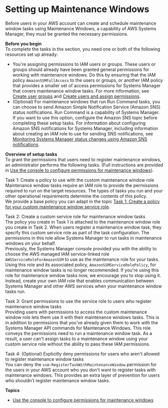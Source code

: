 # Setting up Maintenance Windows<a name="sysman-maintenance-permissions"></a>

Before users in your AWS account can create and schedule maintenance window tasks using Maintenance Windows, a capability of AWS Systems Manager, they must be granted the necessary permissions\.

**Before you begin**  
To complete the tasks in the section, you need one or both of the following resources set up already:
+ You're assigning permissions to IAM users or groups\. These users or groups should already have been granted general permissions for working with maintenance windows\. Do this by ensuring that the IAM policy `AmazonSSMFullAccess` to the users or groups, or another IAM policy that provides a smaller set of access permissions for Systems Manager that covers maintenance window tasks\. For more information, see [Create user groups](setup-create-users-nonadmin-groups.md) and [Create users and assign permissions](setup-create-users-nonadmin-users.md)\.
+ \(Optional\) For maintenance windows that run Run Command tasks, you can choose to send Amazon Simple Notification Service \(Amazon SNS\) status notifications\. Run Command is a capability of Systems Manager\. If you want to use this option, configure the Amazon SNS topic before completing these setup tasks\. For information about configuring Amazon SNS notifications for Systems Manager, including information about creating an IAM role to use for sending SNS notifications, see [Monitoring Systems Manager status changes using Amazon SNS notifications](monitoring-sns-notifications.md)\.

**Overview of setup tasks**  
To grant the permissions that users need to register maintenance windows, an administrator performs the following tasks\. \(Full instructions are provided in [Use the console to configure permissions for maintenance windows](sysman-maintenance-perm-console.md)\)\.

Task 1: Create a policy to use with the custom maintenance window role  
Maintenance window tasks require an IAM role to provide the permissions required to run on the target resources\. The types of tasks you run and your other operational requirements determine the contents of this policy\.  
We provide a base policy you can adapt in the topic [Task 1: Create a policy for your custom maintenance window service role](sysman-maintenance-perm-console.md#sysman-maintenance-role-policy)\.

Task 2: Create a custom service role for maintenance window tasks  
The policy you create in Task 1 is attached to the maintenance window role you create in Task 2\. When users register a maintenance window task, they specify this custom service role as part of the task configuration\. The permissions in this role allow Systems Manager to run tasks in maintenance windows on your behalf\.  
Previously, the Systems Manager console provided you with the ability to choose the AWS managed IAM service\-linked role `AWSServiceRoleForAmazonSSM` to use as the maintenance role for your tasks\. Using this role and its associated policy, `AmazonSSMServiceRolePolicy`, for maintenance window tasks is no longer recommended\. If you're using this role for maintenance window tasks now, we encourage you to stop using it\. Instead, create your own IAM role that enables communication between Systems Manager and other AWS services when your maintenance window tasks run\.

Task 3: Grant permissions to use the service role to users who register maintenance window tasks   
Providing users with permissions to access the custom maintenance window role lets them use it with their maintenance windows tasks\. This is in addition to permissions that you’ve already given them to work with the Systems Manager API commands for Maintenance Windows\. This role conveys the permissions need to run a maintenance window task\. As a result, a user can't assign tasks to a maintenance window using your custom service role without the ability to pass these IAM permissions\.

Task 4: \(Optional\) Explicitly deny permissions for users who aren't allowed to register maintenance window tasks  
You can deny the `ssm:RegisterTaskWithMaintenanceWindow` permission for the users in your AWS account who you don't want to register tasks with maintenance windows\. This provides an extra layer of prevention for users who shouldn’t register maintenance window tasks\.

**Topics**
+ [Use the console to configure permissions for maintenance windows](sysman-maintenance-perm-console.md)